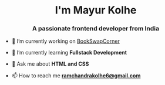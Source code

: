 <h1 align="center">I'm Mayur Kolhe</h1>
<h3 align="center">A passionate frontend developer from India</h3>

- 🔭 I’m currently working on [BookSwapCorner](https://bookswapcorner.netlify.app/)

- 🌱 I’m currently learning **Fullstack Development**

- 💬 Ask me about **HTML and CSS**

- 📫 How to reach me **ramchandrakolhe6@gmail.com**